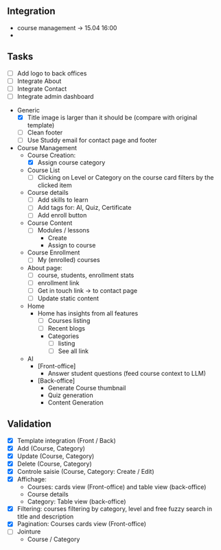 ## Integration
- course management -> 15.04 16:00
- 

## Tasks
- [ ] Add logo to back offices
- [ ] Integrate About
- [ ] Integrate Contact
- [ ] Integrate admin dashboard
- Generic
    - [X] Title image is larger than it should be (compare with original template)
    - [ ] Clean footer
    - [ ] Use Studdy email for contact page and footer
- Course Management
    - Course Creation:
        - [X] Assign course category
    - Course List
        - [ ] Clicking on Level or Category on the course card filters by the clicked item
    - Course details
        - [ ] Add skills to learn
        - [ ] Add tags for: AI, Quiz, Certificate
        - [ ] Add enroll button
    - Course Content
      - [ ] Modules / lessons
        - Create
        - Assign to course
    - Course Enrollment
      - [ ] My (enrolled) courses
    - About page:
        - [ ] course, students, enrollment stats
        - [ ] enrollment link
        - [ ] Get in touch link -> to contact page
        - [ ] Update static content
    - Home
        - Home has insights from all features
            - [ ] Courses listing
            - [ ] Recent blogs
            - Categories
                - [ ] listing
                - [ ] See all link
    - AI
        - [Front-office]
            - Answer student questions (feed course context to LLM)
        - [Back-office]
            - Generate Course thumbnail
            - Quiz generation
            - Content Generation


## Validation
- [X] Template integration (Front / Back)
- [X] Add (Course, Category)
- [X] Update (Course, Category)
- [X] Delete (Course, Category)
- [X] Controle saisie (Course, Category: Create / Edit)
- [X] Affichage:
    - Courses: cards view (Front-office) and table view (back-office)
    - Course details
    - Category: Table view (back-office)
- [X] Filtering: courses filtering by category, level and free fuzzy search in title and description
- [X] Pagination: Courses cards view (Front-office)
- [ ] Jointure
  - Course / Category